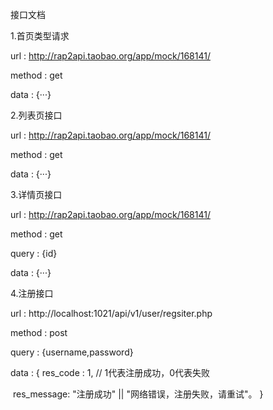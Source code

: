 接口文档

1.首页类型请求

url : http://rap2api.taobao.org/app/mock/168141/

method : get

data : {···}


2.列表页接口

url : http://rap2api.taobao.org/app/mock/168141/

method : get

data : {···}


3.详情页接口

url : http://rap2api.taobao.org/app/mock/168141/

method : get

query : {id}

data : {···}


4.注册接口

url : http://localhost:1021/api/v1/user/regsiter.php

method : post

query : {username,password}

data : {
	res_code : 1, // 1代表注册成功，0代表失败

  ​	 res_message:   "注册成功"  ||  "网络错误，注册失败，请重试"。
}
